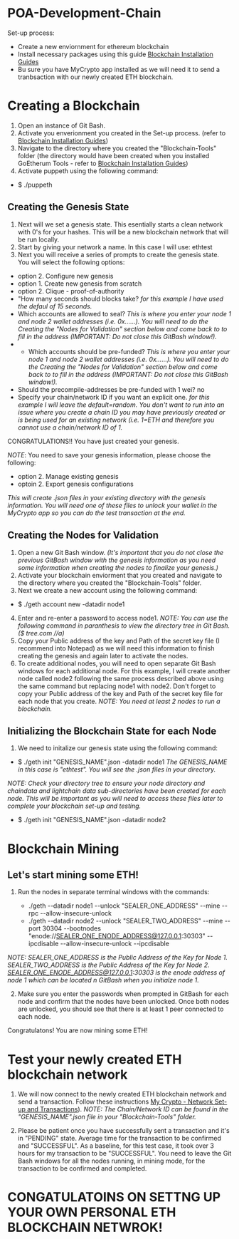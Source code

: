 # POA-Development-Chain

Set-up process:
- Create a new enviornment for ethereum blockchain
- Install necessary packages using this guide [Blockchain Installation Guides](https://github.com/camdorazio/Proof-of-Authority-Dev-Chain/blob/main/blockchain-install-guide.md)
- Bu sure you have MyCrypto app installed as we will need it to send a tranbsaction with our newly created ETH blockchain.

# Creating a Blockchain 
1. Open an instance of Git Bash. 
2. Activate you enverionment you created in the Set-up process. (refer to [Blockchain Installation Guides](https://github.com/camdorazio/Proof-of-Authority-Dev-Chain/blob/main/blockchain-install-guide.md))
3. Navigate to the directory where you created the "Blockchain-Tools" folder (the directory would have been created when you installed GoEtherum Tools - refer to [Blockchain Installation Guides](https://github.com/camdorazio/Proof-of-Authority-Dev-Chain/blob/main/blockchain-install-guide.md))
4. Activate puppeth using the following command:
 - $ ./puppeth

## Creating the Genesis State
1. Next will we set a genesis state. This esentially starts a clean network with 0's for your hashes. This will be a new blockchain network that will be run locally.
2. Start by giving your network a name. In this case I will use: ethtest
3. Next you will receive a series of prompts to create the genesis state. You will select the following options:
 - option 2. Configure new genesis
 - option 1. Create new genesis from scratch
 - option 2. Clique - proof-of-authority
 - "How many seconds should blocks take? *for this example I have used the defaul of 15 seconds.*
 - Which accounts are allowed to seal? *This is where you enter your node 1 and node 2 wallet addresses (i.e. 0x......). You will need to do the Creating the "Nodes for Validation" section below and come back to to fill in the address (IMPORTANT: Do not close this GitBash window!).*
 - - Which accounts should be pre-funded? *This is where you enter your node 1 and node 2 wallet addresses (i.e. 0x......). You will need to do the Creating the "Nodes for Validation" section below and come back to to fill in the address (IMPORTANT: Do not close this GitBash window!).*
 - Should the precompile-addresses be pre-funded with 1 wei? no
 - Specify your chain/network ID if you want an explicit one. *for this example I will leave the default=random. You don't want to run into an issue where you create a chain ID you may have previously created or is being used for an existing network (i.e. 1=ETH and therefore you cannot use a chain/network ID of 1.*

CONGRATULATIONS!! You have just created your genesis. 

*NOTE*: You need to save your genesis information, please choose the following:
- option 2. Manage existing genesis 
- optoin 2. Export genesis configurations

*This will create .json files in your existing directory with the genesis information. You will need one of these files to unlock your wallet in the MyCrypto app so you can do the test transaction at the end.*

## Creating the Nodes for Validation
1. Open a new Git Bash window. *(It's important that you do not close the previous GitBash window with the genesis information as you need some information when creating the nodes to finalize your genesis.)*
2. Activate your blockchain enviorment that you created and navigate to the directory where you created the "Blockchain-Tools" folder.
3. Next we create a new account using the following command:
 - $ ./geth account new -datadir node1
4. Enter and re-enter a password to access node1. *NOTE: You can use the following command in paranthesis to view the directory tree in Git Bash. ($ tree.com //a)*
5. Copy your Public address of the key and Path of the secret key file (I recommend into Notepad) as we will need this information to finish creating the genesis and again later to activate the nodes.
6. To create additional nodes, you will need to open separate Git Bash windows for each additional node. For this example, I will create another node called node2 following the same process described above using the same command but replacing node1 with node2. Don't forget to copy your Public address of the key and Path of the secret key file for each node that you create. *NOTE: You need at least 2 nodes to run a blockchain.*

## Initializing the Blockchain State for each Node
1. We need to initalize our genesis state using the following command:
 - $ ./geth init "GENESIS_NAME".json -datadir node1
*The GENESIS_NAME in this case is "ethtest". You will see the .json files in your directory.*

*NOTE: Check your directory tree to ensure your node directory and chaindata and lightchain data sub-directories have been created for each node. This will be important as you will need to access these files later to complete your blockchain set-up and testing.*

 - $ ./geth init "GENESIS_NAME".json -datadir node2

# Blockchain Mining
## Let's start mining some ETH!

1. Run the nodes in separate terminal windows with the commands:

    - ./geth --datadir node1 --unlock "SEALER_ONE_ADDRESS" --mine --rpc --allow-insecure-unlock
    - ./geth --datadir node2 --unlock "SEALER_TWO_ADDRESS" --mine --port 30304 --bootnodes "enode://SEALER_ONE_ENODE_ADDRESS@127.0.0.1:30303" --ipcdisable --allow-insecure-unlock --ipcdisable

  *NOTE: SEALER_ONE_ADDRESS is the Public Address of the Key for Node 1. SEALER_TWO_ADDRESS is the Public Address of the Key for Node 2. SEALER_ONE_ENODE_ADDRESS@127.0.0.1:30303 is the enode address of node 1 which can be located n GitBash when you initialze node 1.*  

2. Make sure you enter the passwords when prompted in GitBash for each node and confirm that the nodes have been unlocked. Once both nodes are unlocked, you should see that there is at least 1 peer connected to each node.

Congratulatons! You are now mining some ETH!

# Test your newly created ETH blockchain network
1. We will now connect to the newly created ETH blockchain network and send a transaction. Follow these instructions [My Crypto - Network Set-up and Transactions](https://github.com/camdorazio/Proof-of-Authority-Dev-Chain/blob/main/MyCrypto-network.md)).
*NOTE: The Chain/Network ID can be found in the "GENESIS_NAME".json file in your "Blockchain-Tools" folder.*

2. Please be patient once you have successfully sent a transaction and it's in "PENDING" state. Average time for the transaction to be confirmed and "SUCCESSFUL". As a baseline, for this test case, it took over 3 hours for my transaction to be "SUCCESSFUL". You need to leave the Git Bash windows for all the nodes running, in mining mode, for the transaction to be confirmed and completed.

# CONGATULATOINS ON SETTNG UP YOUR OWN PERSONAL ETH BLOCKCHAIN NETWROK!







